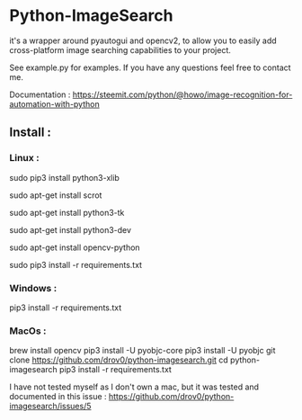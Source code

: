 # Python-ImageSearch

it's a wrapper around pyautogui and opencv2, to allow you to easily add cross-platform image searching capabilities
to your project.


See example.py for examples. If you have any questions feel free to contact me.

Documentation : https://steemit.com/python/@howo/image-recognition-for-automation-with-python

## Install :

### Linux :

sudo pip3 install python3-xlib

sudo apt-get install scrot

sudo apt-get install python3-tk

sudo apt-get install python3-dev

sudo apt-get install  opencv-python

sudo pip3 install -r requirements.txt

### Windows :

pip3 install -r requirements.txt

### MacOs : 

brew install opencv
pip3 install -U pyobjc-core
pip3 install -U pyobjc
git clone https://github.com/drov0/python-imagesearch.git
cd python-imagesearch
pip3 install -r requirements.txt

I have not tested myself as I don't own a mac, but it was tested and documented in this issue : https://github.com/drov0/python-imagesearch/issues/5
